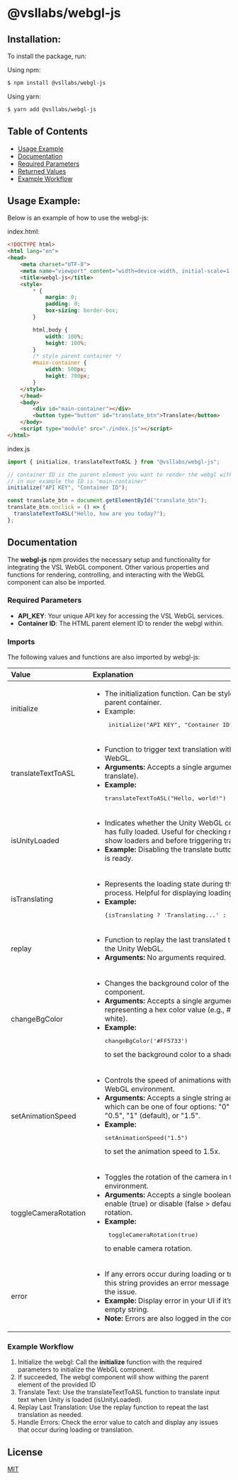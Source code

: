 # @vsllabs/webgl-js


## Installation:

To install the package, run:

Using npm:
```bash
$ npm install @vsllabs/webgl-js
```

Using yarn:
```bash
$ yarn add @vsllabs/webgl-js
```


## Table of Contents

- [Usage Example](#usage-example)
- [Documentation](#documentation)
- [Required Parameters](#required-parameters)
- [Returned Values](#returned-values)
- [Example Workflow](#example-workflow)


## Usage Example:

Below is an example of how to use the webgl-js:

index.html:
```html
<!DOCTYPE html>
<html lang="en">
<head>
    <meta charset="UTF-8">
    <meta name="viewport" content="width=device-width, initial-scale=1.0">
    <title>webgl-js</title>
    <style>
        * {
            margin: 0;
            padding: 0;
            box-sizing: border-box;
        }

        html,body {
            width: 100%;
            height: 100%;
        }
        /* style parent container */
        #main-container {
            width: 500px;
            height: 700px;
        }
    </style>
    </head>
    <body>
        <div id="main-container"></div>
        <button type="button" id="translate_btn">Translate</button>
    </body>
    <script type="module" src="./index.js"></script>
</html>
```

index.js
```js
import { initialize, translateTextToASL } from "@vsllabs/webgl-js";

// container ID is the parent element you want to render the webgl within.
// in our example the ID is "main-container"
initialize("API KEY", "Container ID");

const translate_btn = document.getElementById("translate_btn");
translate_btn.onclick = () => {
  translateTextToASL("Hello, how are you today?");
};
```


## Documentation

The **webgl-js** npm provides the necessary setup and functionality for integrating the VSL WebGL component. Other various properties and functions for rendering, controlling, and interacting with the WebGL component can also be imported.


### Required Parameters
 * **API_KEY**: Your unique API key for accessing the VSL WebGL services.
 * **Container ID**: The HTML parent element ID to render the webgl within.


### Imports

The following values and functions are also imported by webgl-js:

| Value         | Explanation                                    |
| :------------ | :--------------------------------------------- |
| initialize | <ul><li>The initialization function. Can be styled via the parent container.</li><li>Example: <br><pre lang="javascript"> initialize("API KEY", "Container ID"); </pre></li></ul>  |
| translateTextToASL | <ul><li>Function to trigger text translation within the Unity WebGL.</li><li>**Arguments:** Accepts a single argument (the text to translate).</li><li>**Example:** <pre lang="javascript"> translateTextToASL("Hello, world!") </pre></li></ul>  |
| isUnityLoaded | <ul><li>Indicates whether the Unity WebGL component has fully loaded. Useful for checking readiness to show loaders and before triggering translation.</li><li>**Example:** Disabling the translate button until Unity is ready.</li></ul>  |
| isTranslating | <ul><li>Represents the loading state during the translation process. Helpful for displaying loading indicators.</li><li>**Example:** <pre lang="javascript"> {isTranslating ? 'Translating...' : 'Translate'} </pre></li></ul>  |
| replay | <ul><li>Function to replay the last translated text within the Unity WebGL.</li><li>**Arguments:** No arguments required.</li></ul>  |
| changeBgColor | <ul><li>Changes the background color of the WebGL component.</li><li>**Arguments:** Accepts a single argument, a string representing a hex color value (e.g., #FFFFFF for white).</li><li>**Example:** <pre lang="javascript"> changeBgColor('#FF5733') </pre> to set the background color to a shade of orange.</li></ul>  |
| setAnimationSpeed | <ul><li>Controls the speed of animations within the WebGL environment.</li><li>**Arguments:** Accepts a single string argument, which can be one of four options: "0" (for pause), "0.5", "1" (default), or "1.5".</li><li>**Example:** <pre lang="javascript"> setAnimationSpeed("1.5") </pre> to set the animation speed to 1.5x.</li></ul>  |
| toggleCameraRotation | <ul><li>Toggles the rotation of the camera in the WebGL environment.</li><li>**Arguments:** Accepts a single boolean argument to enable (true) or disable (false > default) camera rotation.</li><li>**Example:** <pre lang="javascript"> toggleCameraRotation(true) </pre> to enable camera rotation.</li></ul>  |
| error | <ul><li>If any errors occur during loading or translation, this string provides an error message explaining the issue.</li><li>**Example:** Display error in your UI if it’s not an empty string.</li><li>**Note:** Errors are also logged in the console</li></ul>  |



### Example Workflow

 1. Initialize the webgl: Call the **initialize** function with the required parameters to initialize the WebGL component.
 2. If succeeded, The webgl component will show withing the parent element of the provided ID
 3. Translate Text: Use the translateTextToASL function to translate input text when Unity is loaded (isUnityLoaded).
 4. Replay Last Translation: Use the replay function to repeat the last translation as needed.
 5. Handle Errors: Check the error value to catch and display any issues that occur during loading or translation.


 ## License

[MIT](LICENSE)